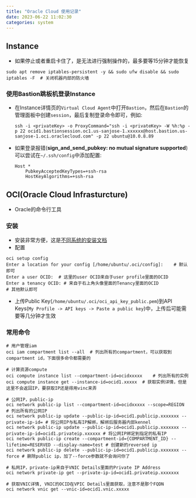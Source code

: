 ```yaml
---
title: "Oracle Cloud 使用记录"
date: 2023-06-22 11:02:30
categories: system
---
```

## Instance

- 如果停止或者重启卡住了，是无法进行强制操作的，最多要等15分钟才能恢复

```shell
sudo apt remove iptables-persistent -y && sudo ufw disable && sudo iptables -F	# 关闭机器内部的防火墙
```

### 使用Bastion跳板机登录Instance

- 在Instance详情页的`Virtual Cloud Agent`中打开`Bastion`，然后在`Bastion`的管理面板中创建`session`，最后复制登录命令即可，例如:
  ```shell
  ssh -i <privateKey> -o ProxyCommand="ssh -i <privateKey> -W %h:%p -p 22 ocid1.bastionsession.oc1.us-sanjose-1.xxxxxx@host.bastion.us-sanjose-1.oci.oraclecloud.com" -p 22 ubuntu@10.0.8.89
  ```

- 如果登录报错(**sign_and_send_pubkey: no mutual signature supported**)可以尝试在`~/.ssh/config`中添加配置:
  ```shell
  Host *
      PubkeyAcceptedKeyTypes=+ssh-rsa
      HostKeyAlgorithms=+ssh-rsa
  ```

## OCI(Oracle Cloud Infrasturcture)

- Oracle的命令行工具

### 安装

- 安装非常方便，这是[不同系统的安装文档](https://docs.oracle.com/en-us/iaas/Content/API/SDKDocs/cliinstall.htm)
- 配置

```shell
oci setup config
Enter a location for your config [/home/ubuntu/.oci/config]:	# 默认即可
Enter a user OCID:	# 这里的user OCID来自于user profile里面的OCID
Enter a tenancy OCID: # 来自于右上角头像里面的Tenancy里面的OCID
# 其他默认即可
```

- 上传Public Key(`/home/ubuntu/.oci/oci_api_key_public.pem`)到API Keys(`My Profile -> API keys -> Paste a public key`)中，上传后可能需要等几分钟才生效

### 常用命令

```shell
# 用户管理iam
oci iam compartment list --all	# 列出所有的compartment，可以获取到compartment id，下面很多命令都需要的

# 计算资源compute
oci compute instance list --compartment-id=ocidxxxxx	# 列出所有的实例
oci compute instance get --instance-id=ocid1.xxxxx	# 获取实例详情，但是这里不会返回IP，要获取IP还是得用vinc来弄

# 公网IP，public-ip
oci network public-ip list --compartment-id=ocidxxxxx --scope=REGION	# 列出所有的公网IP
oci network public-ip update --public-ip-id=ocid1.publicip.xxxxxxx --private-ip-id= # 将公网IP与私有IP解绑，解绑后服务器内部kennel
oci network public-ip update --public-ip-id=ocid1.publicip.xxxxxxx --private-ip-id=ocid1.privateip.xxxxxx # 将公网IP绑定到指定的私有IP
oci network public-ip create --compartment-id={COMPARTMENT_ID} --lifetime=RESERVED --display-name=test # 创建新的reversed ip
oci network public-ip delete --public-ip-id=ocid1.publicip.xxxxxxx --force # 删除public ip，加了--force参数就不会询问你了

# 私网IP，private-ip来自于VNIC Details里面的Private IP Address
oci network private-ip get --private-ip-id=ocid1.privateip.xxxxxxx

# 获取VNIC详情, VNIC的OCID在VPIC Details里面获取，注意不是那个FQDN
oci network vnic get --vnic-id=ocid1.vnic.xxxxx
```


